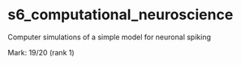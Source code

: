 # s6_computational_neuroscience
Computer simulations of a simple model for neuronal spiking

Mark: 19/20 (rank 1)

